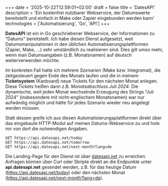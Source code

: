+++
date = '2025-10-22T12:59:01+02:00'
draft = false
title = 'DatesAPI'
description = 'Ein kostenfrei nutzbarer Webservice, der Datumswerte bereitstellt und einfach in Make oder Zapier eingebunden werden kann'
technologies = ['Automatisierung', 'Go', 'API']
+++

**DatesAPI** ist ein in Go geschriebener Webservice, der Informationen zu "Datums" bereitstellt. Ich habe diesen Dienst aufgesetzt, weil Datumsmanipulationen in den üblichen Automatisierungsplattformen (Zapier, Make, ...) sehr umständlich zu realisieren sind. Dies gilt umso mehr, wenn man Datumsangaben (z.B. Monatsnamen) auf deutsch weiterverwenden möchte.

Im konkreten Fall hatte ich mehrere *Szenarien* (Make bzw. Integromat), die zeitgesteuert gegen Ende des Monats laufen und die in meinem **Ticketsystem** (Kanboard) neue Tickets für den nächsten Monat anlegen. Diese Tickets heißen dann z.B. *Monatsabschluss Juli 2024*. Die dynamische, weil jeden Monat wechselnde Erzeugung des Strings "Juli 2024" (insbesondere mit nicht-englischem Monatsnamen) war nur aufwändig möglich und hätte für jedes Szenario wieder neu angelegt werden müssen.

Statt dessen greife ich aus diesen Automatisierungsplattformen direkt über das eingebaute HTTP-Modul auf meinen Datums-Webservice zu und hole mir von dort die notwendigen Angaben.

```
GET https://api.datesapi.net/today
GET https://api.datesapi.net/tomorrow
GET https://api.datesapi.net/next-month?lang=de
```

Die Landing-Page für den Dienst ist über [datesapi.net](https://datesapi.net/?ref=ow) zu erreichen. Anfragen können über Curl oder Skripte direkt an die Endpunkte unter **api.datesapi.net** gesendet werden, z.B. für das heutige Datum (https://api.datesapi.net/today) oder den nächsten Monat (https://api.datesapi.net/next-month?lang=de).
